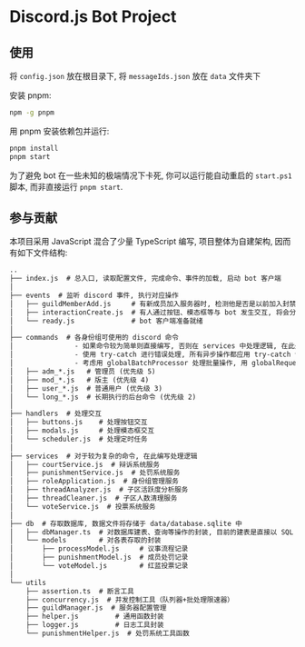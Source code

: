 # Discord.js Bot Project

## 使用

将 `config.json` 放在根目录下, 将 `messageIds.json` 放在 `data` 文件夹下

安装 pnpm:

```bash
npm -g pnpm
```

用 pnpm 安装依赖包并运行:

```bash
pnpm install
pnpm start
```

为了避免 bot 在一些未知的极端情况下卡死, 你可以运行能自动重启的 `start.ps1` 脚本, 而非直接运行 `pnpm start`.

## 参与贡献

本项目采用 JavaScript 混合了少量 TypeScript 编写, 项目整体为自建架构, 因而有如下文件结构:

```txt
..
├── index.js  # 总入口, 读取配置文件, 完成命令、事件的加载, 启动 bot 客户端
│
├── events  # 监听 discord 事件, 执行对应操作
│   ├── guildMemberAdd.js     # 有新成员加入服务器时, 检测他是否是以前加入封禁列表但还没实际封禁的成员, 执行封禁操作
│   ├── interactionCreate.js  # 有人通过按钮、模态框等与 bot 发生交互, 将会分发给 handlers 进行处理
│   └── ready.js              # bot 客户端准备就绪
│
├── commands  # 各身份组可使用的 discord 命令
│               - 如果命令较为简单则直接编写, 否则在 services 中处理逻辑, 在此处调用对应函数
│               - 使用 try-catch 进行错误处理, 所有异步操作都应用 try-catch 包装
│               - 考虑用 globalBatchProcessor 处理批量操作, 用 globalRequestQueue 控制 API 请求频率
│   ├── adm_*.js   # 管理员 (优先级 5)
│   ├── mod_*.js   # 版主 (优先级 4)
│   ├── user_*.js  # 普通用户 (优先级 3)
│   └── long_*.js  # 长期执行的后台命令 (优先级 2)
│
├── handlers  # 处理交互
│   ├── buttons.js    # 处理按钮交互
│   ├── modals.js     # 处理模态框交互
│   └── scheduler.js  # 处理定时任务
│
├── services  # 对于较为复杂的命令, 在此编写处理逻辑
│   ├── courtService.js  # 辩诉系统服务
│   ├── punishmentService.js  # 处罚系统服务
│   ├── roleApplication.js  # 身份组管理服务
│   ├── threadAnalyzer.js  # 子区活跃度分析服务
│   ├── threadCleaner.js  # 子区人数清理服务
│   └── voteService.js  # 投票系统服务
│
├── db  # 存取数据库, 数据文件将存储于 data/database.sqlite 中
│   ├── dbManager.ts  # 对数据库建表、查询等操作的封装, 目前的建表是直接以 SQL 形式硬编码在代码中
│   └── models        # 对各表存取的封装
│       ├── processModel.js     # 议事流程记录
│       ├── punishmentModel.js  # 成员处罚记录
│       └── voteModel.js        # 红蓝投票记录
│
└── utils
    ├── assertion.ts  # 断言工具
    ├── concurrency.js  # 并发控制工具（队列器+批处理限速器）
    ├── guildManager.js  # 服务器配置管理
    ├── helper.js         # 通用函数封装
    ├── logger.js         # 日志工具封装
    └── punishmentHelper.js  # 处罚系统工具函数
```
